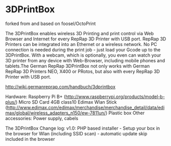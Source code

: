 # 3DPrintBox

forked from and based on foosel/OctoPrint

The 3DPrintBox enables wireless 3D Printing and print control via Web Browser and Internet for every RepRap 3D Printer with USB port. RepRap 3D Printers can be integrated into an Ethernet or a wireless network. No PC connection is needed during the print job - just load your Gcode up to the 3DPrintBox. With a webcam, which is optionally, you even can watch your 3D printer from any device with Web-Browser, including mobile phones and tablets.The German RepRap 3DPrintBox not only works with German RepRap 3D Printers NEO, X400 or PRotos, but also with every RepRap 3D Printer with USB port.

http://wiki.germanreprap.com/handbuch/3dprintbox

Hardware:
Raspberry Pi B+ (http://www.raspberrypi.org/products/model-b-plus/)
Micro SD Card 4GB class10
Edimax Wlan Stick (http://www.edimax.com/edimax/merchandise/merchandise_detail/data/edimax/global/wireless_adapters_n150/ew-7811un/)
Plastic box
Other accessories: Power supply, cabels  

The 3DPrintBox Change log:
v1.0:   PHP based installer
            - Setup your box in the browser for Wlan (including SSID scan)
            - automatic update skip included in the browser
            
          
